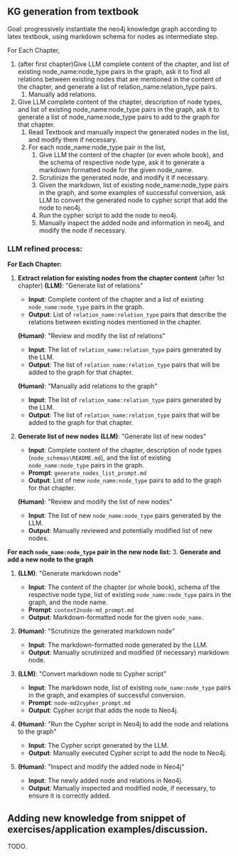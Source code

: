## KG generation from textbook

Goal: progressively instantiate the neo4j knowledge graph according to latex textbook, using markdown schema for nodes as intermediate step.

For Each Chapter,
1. (after first chapter)Give LLM complete content of the chapter, and list of existing node_name:node_type pairs in the graph, ask it to find all relations between existing nodes that are mentioned in the content of the chapter, and generate a list of relation_name:relation_type pairs.
   1. Manually add relations.
2. Give LLM complete content of the chapter, description of node types, and list of existing node_name:node_type pairs in the graph, ask it to generate a list of node_name:node_type pairs to add to the graph for that chapter.
   1. Read Textbook and manually inspect the generated nodes in the list, and modify them if necessary.
   2. For each node_name:node_type pair in the list, 
      1. Give LLM the content of the chapter (or even whole book), and the schema of respective node type, ask it to generate a markdown formatted node for the given node_name.
      2. Scrutinize the generated node, and modify it if necessary.
      3. Given the markdown, list of existing node_name:node_type pairs in the graph, and some examples of successful conversion, ask LLM to convert the generated node to cypher script that add the node to neo4j.
      4. Run the cypher script to add the node to neo4j.
      5. Manually inspect the added node and information in neo4j, and modify the node if necessary.

### LLM refined process:
**For Each Chapter:**

1. **Extract relation for existing nodes from the chapter content** (after 1st chapter)
    **(LLM)**: "Generate list of relations"
   - **Input**: Complete content of the chapter and a list of existing `node_name:node_type` pairs in the graph.
   - **Output**: List of `relation_name:relation_type` pairs that describe the relations between existing nodes mentioned in the chapter.
   
   **(Human)**: "Review and modify the list of relations"
   - **Input**: The list of `relation_name:relation_type` pairs generated by the LLM.
   - **Output**: The list of `relation_name:relation_type` pairs that will be added to the graph for that chapter.
   
   **(Human)**: "Manually add relations to the graph"
   - **Input**: The list of `relation_name:relation_type` pairs generated by the LLM.
   - **Output**: The list of `relation_name:relation_type` pairs that will be added to the graph for that chapter.

2. **Generate list of new nodes**
   **(LLM)**: "Generate list of new nodes"
   - **Input**: Complete content of the chapter, description of node types (`node_schemas\README.md`), and the list of existing `node_name:node_type` pairs in the graph.
   - **Prompt**: `generate_nodes_list_prompt.md`
   - **Output**: List of new `node_name:node_type` pairs to add to the graph for that chapter.
   
   **(Human)**: "Review and modify the list of new nodes"
   - **Input**: The list of new `node_name:node_type` pairs generated by the LLM.
   - **Output**: Manually reviewed and potentially modified list of new nodes.

**For each `node_name:node_type` pair in the new node list:**
3. **Generate and add a new node to the graph**
   1. **(LLM)**: "Generate markdown node"
      - **Input**: The content of the chapter (or whole book), schema of the respective node type, list of existing `node_name:node_type` pairs in the graph, and the node name.
      - **Prompt**: `context2node-md_prompt.md`
      - **Output**: Markdown-formatted node for the given `node_name`.
      
   2. **(Human)**: "Scrutinize the generated markdown node"
      - **Input**: The markdown-formatted node generated by the LLM.
      - **Output**: Manually scrutinized and modified (if necessary) markdown node.
      
   3. **(LLM)**: "Convert markdown node to Cypher script"
      - **Input**: The markdown node, list of existing `node_name:node_type` pairs in the graph, and examples of successful conversion.
      - **Prompt**: `node-md2cypher_prompt.md`
      - **Output**: Cypher script that adds the node to Neo4j.
       
   4. **(Human)**: "Run the Cypher script in Neo4j to add the node and relations to the graph"
      - **Input**: The Cypher script generated by the LLM.
      - **Output**: Manually executed Cypher script to add the node to Neo4j.
      
   5. **(Human)**: "Inspect and modify the added node in Neo4j"
      - **Input**: The newly added node and relations in Neo4j.
      - **Output**: Manually inspected and modified node, if necessary, to ensure it is correctly added.




## Adding new knowledge from snippet of exercises/application examples/discussion.
TODO.